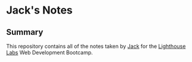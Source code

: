 # Jack's Notes

## Summary

This repository contains all of the notes taken by [Jack](https://github.com/wayandandae) for the [Lighthouse Labs](https://www.lighthouselabs.ca/) Web Development Bootcamp.